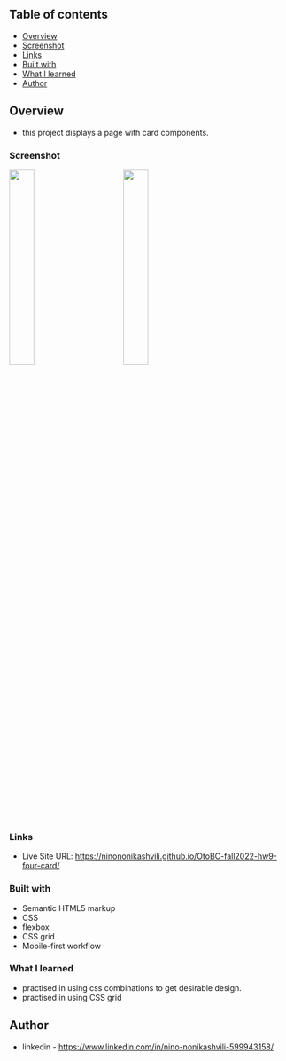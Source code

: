 ## Table of contents

  - [Overview](#overview)
  - [Screenshot](#screenshot)
  - [Links](#links)
  - [Built with](#built-with)
  - [What I learned](#what-i-learned)
  - [Author](#author)


## Overview
- this project displays a page with card components. 

### Screenshot

<div width="100%">
      <img
        src="https://user-images.githubusercontent.com/61002720/200723136-bb3cfd3d-f740-45c9-a08e-51f422646608.png"
        width="30%"
        style="margin-right:10%"
        align="top"
      />
      <img
        src="https://user-images.githubusercontent.com/61002720/200723319-0e1c857b-bb24-4e49-a2fd-4712376c8ee8.png"
        width="30%"
        align="top"
      />
    </div>
  


### Links

- Live Site URL: https://ninononikashvili.github.io/OtoBC-fall2022-hw9-four-card/


### Built with

- Semantic HTML5 markup
- CSS 
- flexbox
- CSS grid
- Mobile-first workflow

### What I learned

- practised in using css combinations to get desirable design.
- practised in using CSS grid


## Author

- linkedin - https://www.linkedin.com/in/nino-nonikashvili-599943158/
